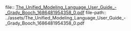 file:: [The_Unified_Modeling_Language_User_Guide_-_Grady_Booch_1686481954358_0.pdf](../assets/The_Unified_Modeling_Language_User_Guide_-_Grady_Booch_1686481954358_0.pdf)
file-path:: ../assets/The_Unified_Modeling_Language_User_Guide_-_Grady_Booch_1686481954358_0.pdf
